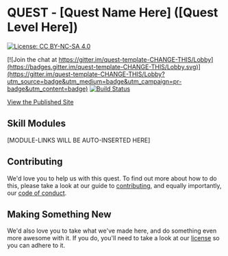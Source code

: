 # QUEST - [Quest Name Here] ([Quest Level Here])

[![License: CC BY-NC-SA 4.0](https://licensebuttons.net/l/by-nc-sa/4.0/80x15.png)](https://creativecommons.org/licenses/by-nc-sa/4.0/)

[![Join the chat at https://gitter.im/quest-template-CHANGE-THIS/Lobby](https://badges.gitter.im/quest-template-CHANGE-THIS/Lobby.svg)](https://gitter.im/quest-template-CHANGE-THIS/Lobby?utm_source=badge&utm_medium=badge&utm_campaign=pr-badge&utm_content=badge)
[![Build Status](https://travis-ci.org/YOUR-TRAVIS-ACCOUNT-CHANGE-THIS/quest-template-CHANGE-THIS.svg?branch=master)](https://travis-ci.org/YOUR-TRAVIS-ACCOUNT-CHANGE-THIS/quest-template-CHANGE-THIS)

[View the Published Site](https://yourco-CHANGE-THIS.github.io/quest-template-CHANGE-THIS/)

## Skill Modules
[MODULE-LINKS WILL BE AUTO-INSERTED HERE]

## Contributing
We'd love you to help us with this quest.  To find out more about how to do this, please take a look at our guide to [contributing](CONTRIBUTING.md), and equally importantly, our [code of conduct](CODE_OF_CONDUCT.md).

## Making Something New
We'd also love you to take what we've made here, and do something even more awesome with it.  If you do, you'll need to take a look at our [license](LICENSE.md) so you can adhere to it.
